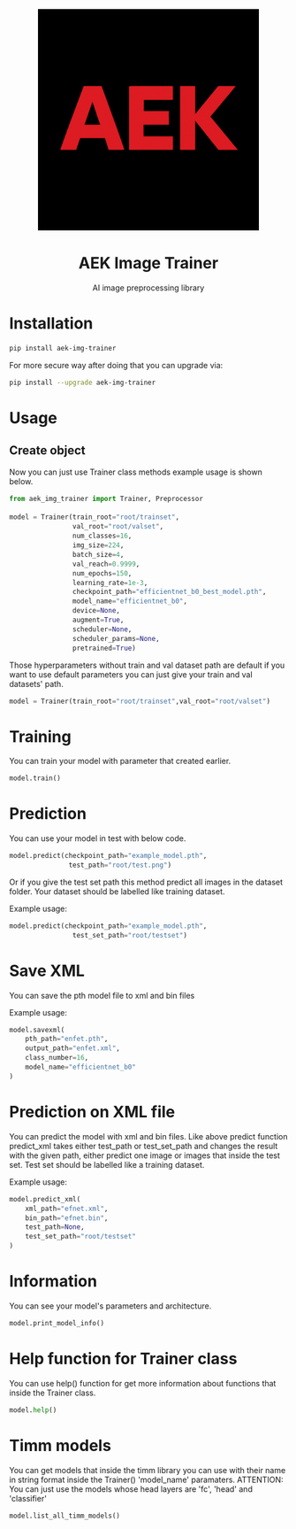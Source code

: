 <div align="center">
  <img src="https://raw.githubusercontent.com/alpemre8/aek-img-trainer/main/logo.png" alt="AEK Image Trainer Logo" width="400"/>
  
  # AEK Image Trainer
  
  AI image preprocessing library 
</div>



# Installation


```bash
pip install aek-img-trainer
```
For more secure way after doing that you can upgrade via:
```bash
pip install --upgrade aek-img-trainer
```
# Usage


## Create object


Now you can just use Trainer class methods example usage is shown below.
```python
from aek_img_trainer import Trainer, Preprocessor

model = Trainer(train_root="root/trainset",
                val_root="root/valset",
                num_classes=16,
                img_size=224,
                batch_size=4,
                val_reach=0.9999,
                num_epochs=150,
                learning_rate=1e-3,
                checkpoint_path="efficientnet_b0_best_model.pth",
                model_name="efficientnet_b0",
                device=None,
                augment=True,
                scheduler=None,
                scheduler_params=None,
                pretrained=True)
```

Those hyperparameters without train and val dataset path are default if you want to use default parameters you can just give your train and val datasets' path.
```python
model = Trainer(train_root="root/trainset",val_root="root/valset")
```

# Training


You can train your model with parameter that created earlier.
```python
model.train()
```

# Prediction


You can use your model in test with below code.
```python
model.predict(checkpoint_path="example_model.pth",
               test_path="root/test.png")
```
Or if you give the test set path this method predict all images in the dataset folder. Your dataset should be labelled like training dataset.

Example usage:
```python
model.predict(checkpoint_path="example_model.pth",
                test_set_path="root/testset")
```

# Save XML


You can save the pth model file to xml and bin files 

Example usage:

```python
model.savexml(
    pth_path="enfet.pth",
    output_path="enfet.xml",
    class_number=16,
    model_name="efficientnet_b0"
)
```


# Prediction on XML file


You can predict the model with xml and bin files. Like above predict function predict_xml takes either test_path or test_set_path and changes the result with the given path, either predict one image or images that inside the test set. Test set should be labelled like a training dataset.

Example usage:

```python
model.predict_xml(
    xml_path="efnet.xml",
    bin_path="efnet.bin",
    test_path=None,
    test_set_path="root/testset"
)
```



# Information


You can see your model's parameters and architecture.
```python
model.print_model_info()
```

# Help function for Trainer class


You can use help() function for get more information about functions that inside the Trainer class.
```python
model.help()
```


# Timm models


You can get models that inside the timm library you can use with their name in string format inside the Trainer() 'model_name' paramaters.
ATTENTION: You can just use the models whose head layers are 'fc', 'head' and 'classifier'
```python
model.list_all_timm_models()
```









